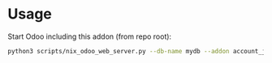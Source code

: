 # Usage

Start Odoo including this addon (from repo root):

```bash
python3 scripts/nix_odoo_web_server.py --db-name mydb --addon account_journal_lock_date
```
